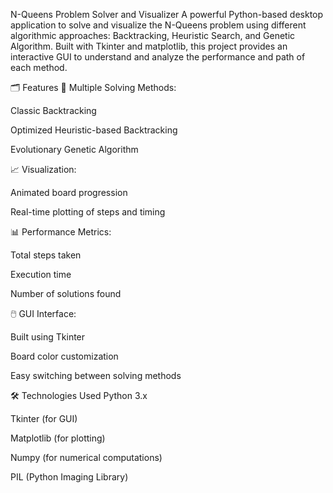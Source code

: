  N-Queens Problem Solver and Visualizer
A powerful Python-based desktop application to solve and visualize the N-Queens problem using different algorithmic approaches: Backtracking, Heuristic Search, and Genetic Algorithm. Built with Tkinter and matplotlib, this project provides an interactive GUI to understand and analyze the performance and path of each method.

🗂 Features
🎯 Multiple Solving Methods:

Classic Backtracking

Optimized Heuristic-based Backtracking

Evolutionary Genetic Algorithm

📈 Visualization:

Animated board progression

Real-time plotting of steps and timing

📊 Performance Metrics:

Total steps taken

Execution time

Number of solutions found

🖱️ GUI Interface:

Built using Tkinter

Board color customization

Easy switching between solving methods

🛠️ Technologies Used
Python 3.x

Tkinter (for GUI)

Matplotlib (for plotting)

Numpy (for numerical computations)

PIL (Python Imaging Library)
